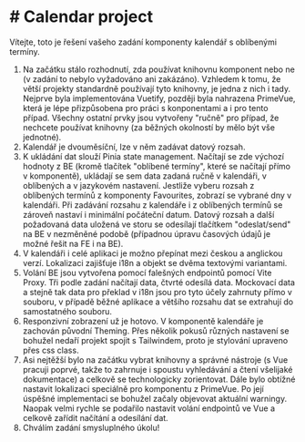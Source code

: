 # # Calendar project

Vítejte, toto je řešení vašeho zadání komponenty kalendář s oblíbenými termíny.

1) Na začátku stálo rozhodnutí, zda používat knihovnu komponent nebo ne (v zadání to nebylo vyžadováno ani zakázáno). Vzhledem k tomu, že větší projekty standardně používají tyto knihovny, je jedna z nich i tady. Nejprve byla implementována Vuetify, později byla nahrazena PrimeVue, která je lépe přizpůsobena pro práci s konponentami a i pro tento případ. Všechny ostatní prvky jsou vytvořeny "ručně" pro případ, že nechcete používat knihovny (za běžných okolností by mělo být vše jednotné).
4) Kalendář je dvouměsíční, lze v něm zadávat datový rozsah.
5) K ukládání dat slouží Pinia state management. Načítají se zde výchozí hodnoty z BE (kromě tlačítek "oblíbené termíny", které se načítají přímo v komponentě), ukládají se sem data zadaná ručně v kalendáři, v oblíbených a v jazykovém nastavení. Jestliže vyberu rozsah z oblíbených termínů z komponenty Favourites, zobrazí se vybrané dny v kalendáři. Při zadávání rozsahu z kalendáře i z oblíbených termínů se zároveň nastaví i minimální počáteční datum. Datový rozsah a další požadovaná data uložená ve storu se odesílají tlačítkem "odeslat/send" na BE v nezměněné podobě (případnou úpravu časových údajů je možné řešit na FE i na BE).
6) V kalendáři i celé aplikaci je možno přepínat mezi českou a anglickou verzí. Lokalizaci zajišťuje i18n a objekt se dvěma textovými variantami.
7) Volání BE jsou vytvořena pomocí falešných endpointů pomocí Vite Proxy. Tři podle zadání načítají data, čtvrté odesílá data. Mockovací data a stejně tak data pro překlad v i18n jsou pro tyto účely zahrnuty přímo v souboru, v případě běžné aplikace a většího rozsahu dat se extrahují do samostatného souboru.
8) Responzivní zobrazení už je hotovo. V komponentě kalendáře je zachován původní Theming. Přes několik pokusů různých nastavení se bohužel nedaří projekt spojit s Tailwindem, proto je stylování upraveno přes css class.
9) Asi nejtěžší bylo na začátku vybrat knihovny a správné nástroje (s Vue pracuji poprvé, takže to zahrnuje i spoustu vyhledávání a čtení všelijaké dokumentace) a celkově se technologicky zorientovat. Dále bylo obtížné nastavit lokalizaci speciálně pro komponentu z PrimeVue. Po její úspěšné implementaci se bohužel začaly objevovat aktuální warningy. Naopak velmi rychle se podařilo nastavit volání endpointů ve Vue a celkově zařídit načítání a odesílání dat.
10) Chválím zadání smysluplného úkolu!

